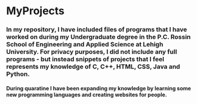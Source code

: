 # MyProjects

### In my repository, I have included files of programs that I have worked on during my Undergraduate degree in the P.C. Rossin School of Engineering and Applied Science at Lehigh University. For privacy purposes, I did not include any full programs - but instead snippets of projects that I feel represents my knowledge of C, C++, HTML, CSS, Java and Python. 

#### During quaratine I have been expanding my knowledge by learning some new programming languages and creating websites for people.
